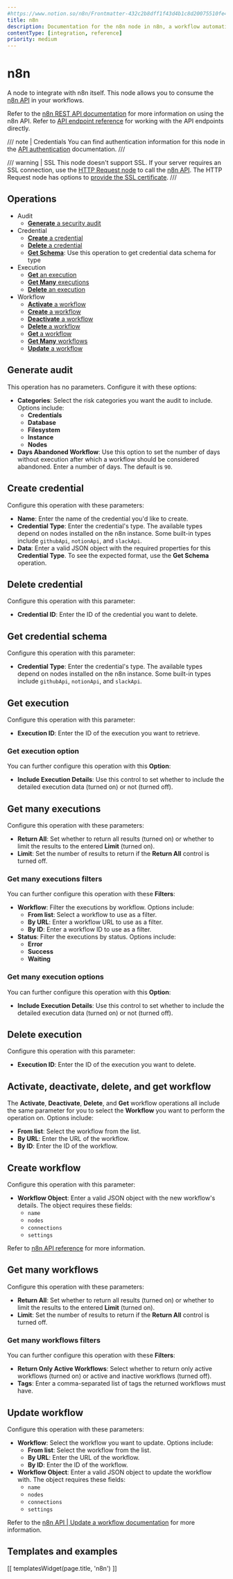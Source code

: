 ```yaml
---
#https://www.notion.so/n8n/Frontmatter-432c2b8dff1f43d4b1c8d20075510fe4
title: n8n
description: Documentation for the n8n node in n8n, a workflow automation platform. Includes guidance on usage, and links to examples.
contentType: [integration, reference]
priority: medium
---
```


# n8n

A node to integrate with n8n itself. This node allows you to consume the [n8n API](/api/overview.md) in your workflows.

Refer to the [n8n REST API documentation](/api/overview.md) for more information on using the n8n API. Refer to [API endpoint reference](/api/api-reference.md) for working with the API endpoints directly.

/// note | Credentials
You can find authentication information for this node in the [API authentication](/api/authentication.md) documentation.
///

/// warning | SSL
This node doesn't support SSL. If your server requires an SSL connection, use the [HTTP Request node](/integrations/builtin/core-nodes/n8n-nodes-base.httprequest/index.md) to call the [n8n API](/api/overview.md).
The HTTP Request node has options to [provide the SSL certificate](/integrations/builtin/credentials/httprequest.md#provide-an-ssl-certificate).
///

## Operations

* Audit
	* [**Generate** a security audit](#generate-audit)
* Credential
	* [**Create** a credential](#create-credential)
	* [**Delete** a credential](#delete-credential)
	* [**Get Schema**](#get-credential-schema): Use this operation to get credential data schema for type
* Execution
	* [**Get** an execution](#get-execution)
	* [**Get Many** executions](#get-many-executions)
	* [**Delete** an execution](#delete-execution)
* Workflow
	* [**Activate** a workflow](#activate-deactivate-delete-and-get-workflow)
	* [**Create** a workflow](#create-workflow)
	* [**Deactivate** a workflow](#activate-deactivate-delete-and-get-workflow)
	* [**Delete** a workflow](#activate-deactivate-delete-and-get-workflow)
	* [**Get** a workflow](#activate-deactivate-delete-and-get-workflow)
	* [**Get Many** workflows](#get-many-workflows)
	* [**Update** a workflow](#update-workflow)

## Generate audit

This operation has no parameters. Configure it with these options:

* **Categories**: Select the risk categories you want the audit to include. Options include:
	* **Credentials**
	* **Database**
	* **Filesystem**
	* **Instance**
	* **Nodes**
* **Days Abandoned Workflow**: Use this option to set the number of days without execution after which a workflow should be considered abandoned. Enter a number of days. The default is `90`.

## Create credential

Configure this operation with these parameters:

* **Name**: Enter the name of the credential you'd like to create.
* **Credential Type**: Enter the credential's type. The available types depend on nodes installed on the n8n instance. Some built-in types include `githubApi`, `notionApi`, and `slackApi`.
* **Data**: Enter a valid JSON object with the required properties for this **Credential Type**. To see the expected format, use the **Get Schema** operation.

## Delete credential

Configure this operation with this parameter:

* **Credential ID**: Enter the ID of the credential you want to delete.

## Get credential schema

Configure this operation with this parameter:

* **Credential Type**: Enter the credential's type. The available types depend on nodes installed on the n8n instance. Some built-in types include `githubApi`, `notionApi`, and `slackApi`.

## Get execution

Configure this operation with this parameter:

* **Execution ID**: Enter the ID of the execution you want to retrieve.

### Get execution option

You can further configure this operation with this **Option**:

* **Include Execution Details**: Use this control to set whether to include the detailed execution data (turned on) or not (turned off).

## Get many executions

Configure this operation with these parameters:

* **Return All**: Set whether to return all results (turned on) or whether to limit the results to the entered **Limit** (turned on).
* **Limit**: Set the number of results to return if the **Return All** control is turned off.

### Get many executions filters

You can further configure this operation with these **Filters**:

* **Workflow**: Filter the executions by workflow. Options include:
	* **From list**: Select a workflow to use as a filter.
	* **By URL**: Enter a workflow URL to use as a filter.
	* **By ID**: Enter a workflow ID to use as a filter.
* **Status**: Filter the executions by status. Options include:
	* **Error**
	* **Success**
	* **Waiting**

### Get many execution options

You can further configure this operation with this **Option**:

* **Include Execution Details**: Use this control to set whether to include the detailed execution data (turned on) or not (turned off).

## Delete execution

Configure this operation with this parameter:

* **Execution ID**: Enter the ID of the execution you want to delete.

## Activate, deactivate, delete, and get workflow

The **Activate**, **Deactivate**, **Delete**, and **Get** workflow operations all include the same parameter for you to select the **Workflow** you want to perform the operation on. Options include:

* **From list**: Select the workflow from the list.
* **By URL**: Enter the URL of the workflow.
* **By ID**: Enter the ID of the workflow.

## Create workflow

Configure this operation with this parameter:

* **Workflow Object**: Enter a valid JSON object with the new workflow's details. The object requires these fields:
	* `name`
	* `nodes`
	* `connections`
	* `settings`

Refer to [n8n API reference](/api/api-reference.md) for more information.

## Get many workflows

Configure this operation with these parameters:

* **Return All**: Set whether to return all results (turned on) or whether to limit the results to the entered **Limit** (turned on).
* **Limit**: Set the number of results to return if the **Return All** control is turned off.

### Get many workflows filters

You can further configure this operation with these **Filters**:

* **Return Only Active Workflows**: Select whether to return only active workflows (turned on) or active and inactive workflows (turned off).
* **Tags**: Enter a comma-separated list of tags the returned workflows must have.

## Update workflow

Configure this operation with these parameters:

* **Workflow**: Select the workflow you want to update. Options include:
	* **From list**: Select the workflow from the list.
	* **By URL**: Enter the URL of the workflow.
	* **By ID**: Enter the ID of the workflow.
* **Workflow Object**: Enter a valid JSON object to update the workflow with. The object requires these fields:
	* `name`
	* `nodes`
	* `connections`
	* `settings`

<!-- Using absolute link here to avoid link checking false positives over the generated anchor link -->
Refer to the [n8n API | Update a workflow documentation](https://docs.n8n.io/api/api-reference/#tag/Workflow/paths/~1workflows~1%7Bid%7D/put) for more information.

## Templates and examples

<!-- see https://www.notion.so/n8n/Pull-in-templates-for-the-integrations-pages-37c716837b804d30a33b47475f6e3780 -->
[[ templatesWidget(page.title, 'n8n') ]]
